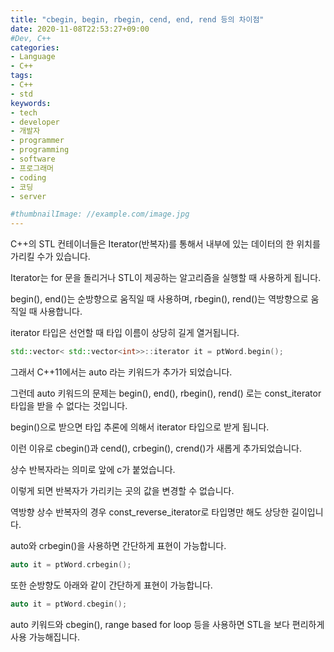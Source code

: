```yaml
---
title: "cbegin, begin, rbegin, cend, end, rend 등의 차이점"
date: 2020-11-08T22:53:27+09:00
#Dev, C++
categories:
- Language
- C++
tags:
- C++
- std
keywords:
- tech
- developer
- 개발자
- programmer
- programming
- software
- 프로그래머
- coding
- 코딩
- server

#thumbnailImage: //example.com/image.jpg
---
```


C++의 STL 컨테이너들은 Iterator(반복자)를 통해서 내부에 있는 데이터의 한 위치를 가리킬 수가 있습니다.

Iterator는 for 문을 돌리거나 STL이 제공하는 알고리즘을 실행할 때 사용하게 됩니다.

begin(), end()는 순방향으로 움직일 때 사용하며, rbegin(), rend()는 역방향으로 움직일 때 사용합니다.

<!--more-->





iterator 타입은 선언할 때 타입 이름이 상당히 길게 열거됩니다.

```c++
std::vector< std::vector<int>>::iterator it = ptWord.begin();
```

그래서 C++11에서는 auto 라는 키워드가 추가가 되었습니다.

그런데 auto 키워드의 문제는 begin(), end(), rbegin(), rend() 로는 const_iterator 타입을 받을 수 없다는 것입니다.

begin()으로 받으면 타입 추론에 의해서 iterator 타입으로 받게 됩니다.

이런 이유로 cbegin()과 cend(), crbegin(), crend()가 새롭게 추가되었습니다.

상수 반복자라는 의미로 앞에 c가 붙었습니다.

이렇게 되면 반복자가 가리키는 곳의 값을 변경할 수 없습니다.

역방향 상수 반복자의 경우 const_reverse_iterator로 타입명만 해도 상당한 길이입니다.

auto와 crbegin()을 사용하면 간단하게 표현이 가능합니다.

```c++
auto it = ptWord.crbegin();
```





또한 순방향도 아래와 같이 간단하게 표현이 가능합니다.

```c++
auto it = ptWord.cbegin();
```





auto 키워드와 cbegin(), range based for loop 등을 사용하면 STL을 보다 편리하게 사용 가능해집니다.